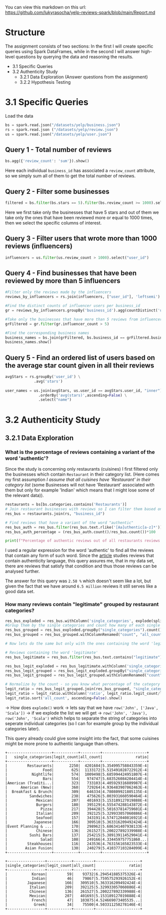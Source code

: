 You can view this markdown on this url: https://github.com/lukyrasocha/yelp-reviews-spark/blob/main/Report.md

# Structure
The assignment consists of two sections: In the first I will create specific queries using Spark DataFrames, while in the second I will answer high-level questions by querying the data and reasoning the results.

- 3.1 Specific Queries
- 3.2 Authenticity Study
  - 3.2.1 Data Exploration (Answer questions from the assignment)
  - 3.2.2 Hypothesis Testing

# 3.1 Specific Queries

Load the data

```python
bs = spark.read.json("/datasets/yelp/business.json")
rs = spark.read.json ("/datasets/yelp/review.json")
us = spark.read.json("/datasets/yelp/user.json")
```

## Query 1 - Total number of reviews
```python
bs.agg({'review_count': 'sum'}).show()
```
Here each individual `business_id` has associated a `review_count` attribute, so we simply sum all of them to get the total number of reviews.

## Query 2 - Filter some businesses
```python
filtered = bs.filter(bs.stars == 5).filter(bs.review_count >= 1000).select("name","stars","review_count")
```
Here we first take only the businesses that have 5 stars and out of them we take only the ones that have been reviewed more or equal to 1000 times, then we select the specific columns of interest.

## Query 3 - Filter users that wrote more than 1000 reviews (influencers)
```python
influencers = us.filter(us.review_count > 1000).select("user_id")
```
## Query 4 - Find businesses that have been reviewed by more than 5 influencers
```python
#Filter only the reviews made by the influencers
reviews_by_influencers = rs.join(influencers, ["user_id"], 'leftsemi')

#Find the distinct counts of influencer users per business_id
gr = reviews_by_influencers.groupBy('business_id').agg(countDistinct('user_id').alias('influencer_count'))

#Take only the businesses that have more than 5 reviews from influencers
grFiltered = gr.filter(gr.influencer_count > 5)

#Find the corresponding business names
business_names = bs.join(grFiltered, bs.business_id == grFiltered.business_id, "inner").select("name")
business_names.show()
```
## Query 5 - Find an ordered list of users based on the average star count given in all their reviews
```python
avgStars = rs.groupBy('user_id') \
             .avg('stars')
             
user_names = us.join(avgStars, us.user_id == avgStars.user_id, "inner") \
               .orderBy('avg(stars)',ascending=False) \
               .select("name") 
```

# 3.2 Authenticity Study
## 3.2.1 Data Exploration
### What is the percentage of reviews containing a variant of the word 'authentic'?

Since the study is concerning only restaurants (cuisines) I first filtered only the businesses which contain `Restaurant` in their category list. (Here comes my first assumption _I assume that all cuisines have 'Restaurant' in their category list_ (some Businesses will not have 'Restaurant' associated with them but only for example 'Indian' which means that I might lose some of the relevant data)).

```python
restaurants = bs[bs.categories.contains('Restaurants')]
# Join restaurant businesses with reviews so I can filter them based on the review text
res_bus = restaurants.join(rs, "business_id")

# Find reviews that have a variant of the word "authentic"
res_bus_auth = res_bus.filter(res_bus.text.rlike('[Aa]uthentic[a-z]*'))
res_bus_auth_percentage = (res_bus_auth.count()/res_bus.count())*100

print(f"Percentage of authentic reviews out of all restaurants reviews {res_bus_auth_percentage} %")
```
I used a regular expression for the word 'authentic' to find all the reviews that contain any form of such word.
Since the [article](https://ny.eater.com/2019/1/18/18183973/authenticity-yelp-reviews-white-supremacy-trap) studies reviews that contain authenticity language, this query assures me, that in my data set, there are reviews that satisfy that condition and thus those reviews can be analysed further. 

The answer for this query was `2.58 %` which doesn't seem like a lot, but given the fact that we have around `6.5 million` reviews it still serves like a good data set.

### How many reviews contain "legitimate" grouped by restaurant categories?
```python
res_bus_exploded = res_bus.withColumn('single_categories', explode(split(col('categories'), ', ')))
#Group them by the single categories and count how many of each single category are there
res_bus_grouped = res_bus_exploded.groupBy("single_categories").count()
res_bus_grouped = res_bus_grouped.withColumnRenamed("count", "all_count")

# Now lets do the same but only with the ones containing the word 'legitimate'

# Reviews containing the word 'legitimate'
res_bus_legitimate = res_bus.filter(res_bus.text.contains("legitimate"))

res_bus_legit_exploded = res_bus_legitimate.withColumn('single_categories', explode(split(col('categories'), ', ')))
res_bus_legit_grouped = res_bus_legit_exploded.groupBy("single_categories").count()
res_bus_legit_grouped = res_bus_legit_grouped.withColumnRenamed("count", "legit_count")

# Normalize by the count - so you know what percentage of the category contains the word legitimate
legit_ratio = res_bus_legit_grouped.join(res_bus_grouped, "single_categories")
legit_ratio = legit_ratio.withColumn('ratio', legit_ratio.legit_count/legit_ratio.all_count)
legit_ratio.sort('all_count', ascending=False).show()
```
-> How does `explode()` work -> lets say that we have `row('John', ['Java', 'Scala'])` -> if we explode the list we will get -> `row('John', 'Java'), row('John', 'Scala')` which helps to separate the string of categories into seperate individual categories (so I can for example group by the individual categories later).

This query already could give some insight into the fact, that some cuisines might be more prone to authentic language than others.

```
+--------------------+-----------+---------+--------------------+
|   single_categories|legit_count|all_count|               ratio|
+--------------------+-----------+---------+--------------------+
|         Restaurants|       2250|  4201684|5.354995758843359E-4|
|                Food|        625|  1133172|5.515491028722912E-4|
|           Nightlife|        574|  1009498|5.685994424951807E-4|
|                Bars|        554|   974747|5.683526084204414E-4|
|American (Traditi...|        323|   733103|4.405929316889987E-4|
|      American (New)|        360|   729264|4.936483907062463E-4|
|  Breakfast & Brunch|        309|   646334|4.780809921805135E-4|
|          Sandwiches|        238|   475626|5.003931660590464E-4|
|             Mexican|        207|   401693|5.153189127019888E-4|
|             Burgers|        180|   395129|4.555474288143872E-4|
|               Pizza|        217|   394428|5.501637814759601E-4|
|             Italian|        209|   392125|5.329933057060886E-4|
|             Seafood|        157|   343191|4.574712040816921E-4|
|            Japanese|        166|   309510|5.363316209492424E-4|
|Event Planning & ...|        170|   298962|5.686341407938133E-4|
|             Chinese|        136|   261527|5.200227892339988E-4|
|          Sushi Bars|        137|   254215|5.389139114529041E-4|
|               Salad|        108|   249166|4.334459757751860...|
|         Steakhouses|        116|   243536|4.763156165823533E-4|
|        Asian Fusion|        130|   240279|5.410377103284099E-4|
+--------------------+-----------+---------+--------------------+

+-----------------+-----------+---------+--------------------+
|single_categories|legit_count|all_count|               ratio|
+-----------------+-----------+---------+--------------------+
|           Korean|         59|    93732|6.294541885375326E-4|
|           Indian|         46|    79867|5.759575293926152E-4|
|         Japanese|        166|   309510|5.363316209492424E-4|
|          Italian|        209|   392125|5.329933057060886E-4|
|          Chinese|        136|   261527|5.200227892339988E-4|
|          Mexican|        207|   401693|5.153189127019888E-4|
|           French|         47|   103875|4.524669073405535...|
|            Greek|         34|    75500|4.503311258278146E-4|
+-----------------+-----------+---------+--------------------+
```
